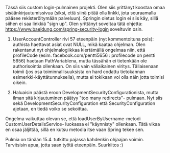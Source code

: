 Tässä siis custom login-pulmainen projekti. Olen siis yrittänyt koostaa omaa sisäänkirjautumissivua (siksi, että siinä pitää olla linkki, jota seuraamalla pääsee rekisteröitymään palveluun). Springin oletus login ei siis käy, sillä siihen ei saa linkkiä "sign up". Olen yrittänyt soveltaa tätä ohjetta: https://www.baeldung.com/spring-security-login soveltuvin osin.

1. UserAccountController rivi 57 eteenpäin (nyt kommentoituna pois): authista haettavat asiat ovat NULL, mikä kaataa ohjelman. Olen rakentanut nyt ohjelmalogiikkaa kiertämällä ongelmaa niin, että profileCode (esim. facebook.com/pentti5656 : profilecode on pentti 5656) haetaan PathVariablena, mutta tässähän ei tietenkään ole authorisointia ollenkaan. On siis vain väliaikainen viritys. Tällaisenaan toimii (jos osa toiminnallisuuksista on hard codattu tietokannan esimerkki-käyttätunnuksella), mutta ei tokikaan voi olla näin jotta toimisi oikein.

2. Haluaisin päästä eroon DevelopmentSecurityConfigurationista, mutta ilman sitä kirjautuminen päätyy "too many redirects"- pulmaan. Nyt siis sekä DevelopmentSecurityConfiguration että SecurityConfiguration ajetaan, en tiedä voiko se sekoittaa.

Ongelma vaikuttaa olevan se, että loadUserByUsername-metodi CustomUserDetailsService- luokassa ei "käynnisty" ollenkaan. Tätä vikaa en osaa jäljittää, sillä en kutsu metodia itse vaan Spring tekee sen. 

Pulmia on tänään 15.4. tutkittu pajassa kahdenkin ohjaajan voimin. Tarvitsisin apua, jotta saan työtä eteenpäin. Suurkiitos :)

